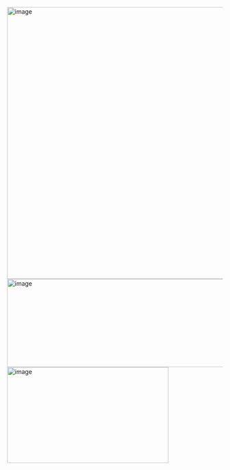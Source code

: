 <img width="961" height="635" alt="image" src="https://github.com/user-attachments/assets/5c106187-9816-4e0f-936a-b9bf803fa699" />
<img width="537" height="206" alt="image" src="https://github.com/user-attachments/assets/0f3cab02-3145-42d2-a6ef-e185e70bc8c8" />
<img width="377" height="224" alt="image" src="https://github.com/user-attachments/assets/c1f09774-238e-4836-8dfa-841c76592195" />

